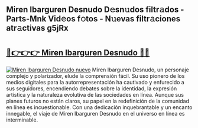 ## Miren Ibarguren Desnudo D𝚎sn𝚞dos filtr𝚊dos - Parts-Mnk Vid𝚎os f𝚘tos - N𝚞evas filtr𝚊ciones atr𝚊ctivas g5jRx

# <h2><a href="http://mb7mip.tromn.icu/?c=Miren+Ibarguren+Desnudo">🔗👉👉👉 Miren Ibarguren Desnudo 🔗🔗</a></h2>

[![Miren Ibarguren Desnudo nuevo](https://i.imgur.com/pEAQMta.gif)](http://mb7mip.tromn.icu/?c=Miren+Ibarguren+Desnudo)
Miren Ibarguren Desnudo, un personaje complejo y polarizador, elude la comprensión fácil. Su uso pionero de los medios digitales para la autorrepresentación ha cautivado y enfurecido a sus seguidores, encendiendo debates sobre la identidad, la expresión artística y la naturaleza evolutiva de las sociedades en línea. Aunque sus planes futuros no están claros, su papel en la redefinición de la comunidad en línea es incuestionable. Con una dedicación inquebrantable y un encanto innegable, el viaje de Miren Ibarguren Desnudo en el universo en línea es interminable.
